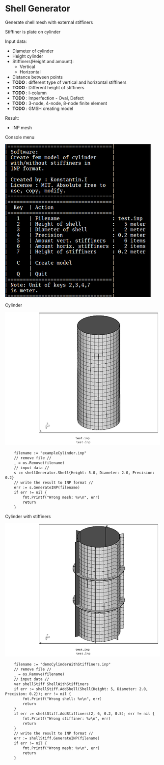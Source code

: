 # Shell Generator

Generate shell mesh with external stiffiners

Stiffiner is plate on cylinder

Input data:
  * Diameter of cylinder
  * Height cylinder
  * Stiffiners(Height and amount):
  	* Vertical
	* Horizontal
  * Distance between points
  * **TODO** : different type of vertical and horizontal stiffiners
  * **TODO** : Different height of stiffiners
  * **TODO** : I-column
  * **TODO** : Imperfection - Oval, Defect
  * **TODO** : 3-node, 4-node, 8-node finite element
  * **TODO** : GMSH creating model

Result:
  * INP mesh


Console menu

![Console menu](./pictures/menu.png)



Cylinder

![Cylinder](./pictures/hcpy_1.png)
```golang
	filename := "exampleCylinder.inp"
	// remove file //
	_ = os.Remove(filename)
	// input data //
	s := shellGenerator.Shell{Height: 5.0, Diameter: 2.0, Precision: 0.2}
	// write the result to INP format //
	err := s.GenerateINP(filename)
	if err != nil {
		fmt.Printf("Wrong mesh: %v\n", err)
		return
	}
```


Cylinder with stiffiners

![Cylinder with stiffiners](./pictures/hcpy_2.png)
```golang
	filename := "demoCylinderWithStiffiners.inp"
	// remove file //
	_ = os.Remove(filename)
	// input data //
	var shellStiff ShellWithStiffiners
	if err := shellStiff.AddShell(Shell{Height: 5, Diameter: 2.0, Precision: 0.2}); err != nil {
		fmt.Printf("Wrong shell: %v\n", err)
		return
	}
	if err := shellStiff.AddStiffiners(2, 6, 0.2, 0.5); err != nil {
		fmt.Printf("Wrong stiffiner: %v\n", err)
		return
	}
	// write the result to INP format //
	err := shellStiff.GenerateINP(filename)
	if err != nil {
		fmt.Printf("Wrong mesh: %v\n", err)
		return
	}
```
